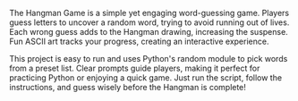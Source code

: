 The Hangman Game is a simple yet engaging word-guessing game. Players guess letters to uncover a random word, trying to avoid running out of lives. Each wrong guess adds to the Hangman drawing, increasing the suspense. Fun ASCII art tracks your progress, creating an interactive experience.

This project is easy to run and uses Python's random module to pick words from a preset list. Clear prompts guide players, making it perfect for practicing Python or enjoying a quick game. Just run the script, follow the instructions, and guess wisely before the Hangman is complete!
